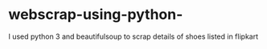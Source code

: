 # webscrap-using-python-
I used python 3 and beautifulsoup to scrap details of shoes listed in flipkart
